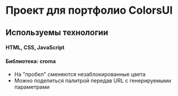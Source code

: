 # Проект для портфолио ColorsUI

## Используемы технологии
#### HTML, CSS, JavaScript
#### Библиотека: croma

- На "пробел" сменяются незаблокированные цвета
- Можно поделиться палитрой передав URL с генерируемыми параметрами
